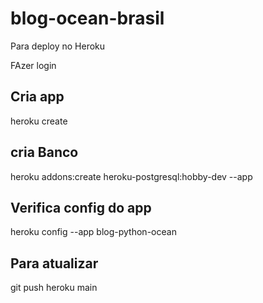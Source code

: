 # blog-ocean-brasil
Para deploy no Heroku

FAzer login

## Cria app
heroku create <nome do app>
## cria Banco
heroku addons:create heroku-postgresql:hobby-dev --app <nome do app>
## Verifica config do app
heroku config --app blog-python-ocean

## Para atualizar
git push heroku main
